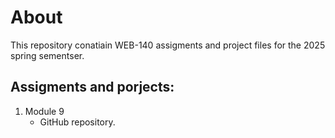 # About

This repository conatiain WEB-140 assigments and project files for the 2025 spring sementser.

## Assigments and porjects:

1. Module 9
   - GitHub repository.

